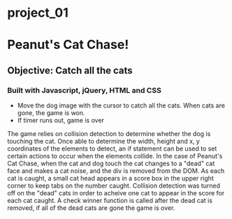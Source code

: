 # project_01

<h1>Peanut's Cat Chase!</h1>

<h2>Objective: Catch all the cats</h2>

<h3>Built with Javascript, jQuery, HTML and CSS</h3>

<ul>
<li>Move the dog image with the cursor to catch all the cats. 
When cats are gone, the game is won.</li>
<li>If timer runs out, game is over</li>
</ul>

<p text-align="justify">The game relies on collision detection to determine whether 
the dog is touching the cat. Once able to determine the 
width, height and x, y coordinates of the elements to detect,
an if statement can be used to set certain actions to occur
when the elements collide. In the case of Peanut's Cat Chase,
when the cat and dog touch the cat changes to a "dead" cat face
and makes a cat noise, and the div is removed from the DOM. As 
each cat is caught, a small cat head appears in a score box in the upper right corner to 
keep tabs on the number caught. Collision detection was turned 
off on the "dead" cats in order to acheive one cat to appear in 
the score for each cat caught. A check winner function is called
after the dead cat is removed, if all of the dead cats are gone
the game is over.</p>

